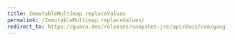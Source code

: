 ```yaml
---
title: ImmutableMultimap.replaceValues
permalink: /ImmutableMultimap.replaceValues/
redirect_to: https://guava.dev/releases/snapshot-jre/api/docs/com/google/common/collect/ImmutableMultimap.html#replaceValues-K-java.lang.Iterable-
---
```

